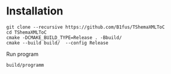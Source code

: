 # Installation
```
git clone --recursive https://github.com/B1fus/TShemaXMLToC
cd TShemaXMLToC
cmake -DCMAKE_BUILD_TYPE=Release . -Bbuild/
cmake --build build/  --config Release
```
Run program
```
build/programm
```
